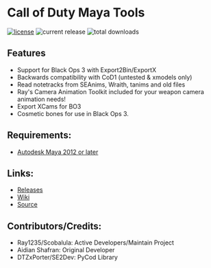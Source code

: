 # Call of Duty Maya Tools
[![license](https://img.shields.io/github/license/Ray1235/CoDMayaTools.svg)]() ![current release](https://img.shields.io/github/release/Ray1235/CoDMayaTools.svg) ![total downloads](https://img.shields.io/github/downloads/Ray1235/CoDMayaTools/total.svg)
## Features
* Support for Black Ops 3 with Export2Bin/ExportX
* Backwards compatibility with CoD1 (untested & xmodels only)
* Read notetracks from SEAnims, Wraith, tanims and old files
* Ray's Camera Animation Toolkit included for your weapon camera animation needs!
* Export XCams for BO3
* Cosmetic bones for use in Black Ops 3.

## Requirements:

* [Autodesk Maya 2012 or later](http://autodesk.com/maya)

## Links:
* [Releases](https://github.com/Ray1235/CoDMayaTools/releases)
* [Wiki](https://github.com/Ray1235/CoDMayaTools/wiki)
* [Source](https://github.com/Ray1235/CoDMayaTools/archive/master.zip)

## Contributors/Credits:
* Ray1235/Scobalula: Active Developers/Maintain Project
* Aidian Shafran: Original Developer 
* DTZxPorter/SE2Dev: PyCod Library

